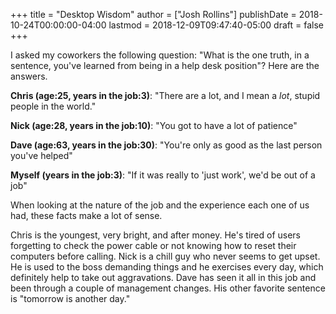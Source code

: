 +++
title = "Desktop Wisdom"
author = ["Josh Rollins"]
publishDate = 2018-10-24T00:00:00-04:00
lastmod = 2018-12-09T09:47:40-05:00
draft = false
+++

I asked my coworkers the following question:
"What is the one truth, in a sentence, you've learned from being in a help desk position"? Here are the answers.

<!--more-->

**Chris (age:25, years in the job:3)**: "There are a lot, and I mean a _lot_, stupid people in the world."

**Nick (age:28, years in the job:10)**: "You got to have a lot of patience"

**Dave (age:63, years in the job:30)**: "You're only as good as the last person you've helped"

**Myself (years in the job:3)**: "If it was really to 'just work', we'd be out of a job"

When looking at the nature of the job and the experience each one of us had, these facts make a lot of sense.

Chris is the youngest, very bright, and after money. He's tired of users forgetting to check the power cable or not knowing how to reset their computers before calling. Nick is a chill guy who never seems to get upset. He is used to the boss demanding things and he exercises every day, which definitely help to take out aggravations. Dave has seen it all in this job and been through a couple of management changes. His other favorite sentence is "tomorrow is another day."